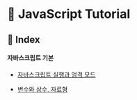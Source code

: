 # 🐥 JavaScript Tutorial



## 📃 Index

#### 자바스크립트 기본

- [자바스크립트 실행과 엄격 모드](./2.1_2.3.md)

- [변수와 상수, 자료형](./2.4_2.5.md)
